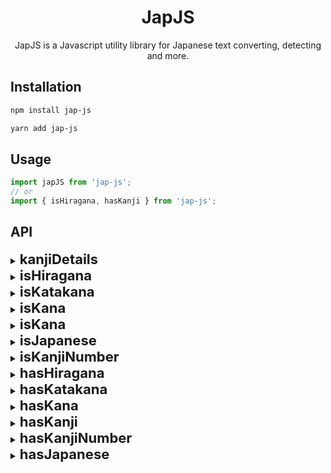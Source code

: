 <p align="center">
<h1 align="center">JapJS</h1>
<p align="center">JapJS is a Javascript utility library for Japanese text converting, detecting and more.</p>

## Installation

```bash
npm install jap-js
```
```bash
yarn add jap-js
```

## Usage


```javascript
import japJS from 'jap-js';
// or
import { isHiragana, hasKanji } from 'jap-js';
```

## API



<details>
<summary><b style="font-size: 22px">kanjiDetails</b></summary>
<br>
<p>Takes one or more kanji and returns all the details of it</p>

```javascript
japJS.kanjiDetails("火") 
// { character: '火', freq: '574', grade: 1, jlpt: 5, stroke: 4...}

japJS.kanjiDetails("火", "jlpt") 
// 5

japJS.kanjiDetails(["火", "家"], { jlpt: true, grade: true })
// [ { jlpt: 5, grade: 2 }, { jlpt: 4, grade: 2 } ]
```
##
</details>

<details>
<summary><b style="font-size: 22px">isHiragana</b></summary>
<br>
<p>Takes a string and return true if the string is a hiragana</p>

```javascript
japJS.isHiragana("あう"); // true
japJS.isHiragana("火"); // false
```
##
</details>

<details>
<summary><b style="font-size: 22px">isKatakana</b></summary>
<br>
<p>Takes a string and return true if the string is a katakana</p>

```javascript
japJS.isKatakana("アイウ"); // true
japJS.isKatakana("あ火"); // false
```
##
</details>

<details>
<summary><b style="font-size: 22px">isKana</b></summary>
<br>
<p>Takes a string and return true if the string is a kana</p>

```javascript
japJS.isKana("アあ"); // true
japJS.isKana("あア漢字"); // false
```
##
</details>

<details>
<summary><b style="font-size: 22px">isKana</b></summary>
<br>
<p>Takes a string and return true if the string is a kanji</p>

```javascript
japJS.isKanji("火漢字"); // true
japJS.isKanji("ア"); // false
```
##
</details>

<details>
<summary><b style="font-size: 22px">isJapanese</b></summary>
<br>
<p>Takes a string and return true if the string is a japanese</p>

```javascript
japJS.isJapanese("あイ漢字"); // true
japJS.isJapanese("hello"); // false
```
##
</details>

<details>
<summary><b style="font-size: 22px">isKanjiNumber</b></summary>
<br>
<p>Takes a string and return true if the string is a kanji number</p>

```javascript
japJS.isKanjiNumber("一五七"); // true
japJS.isKanjiNumber("三あ"); // false
japJS.isKanjiNumber(123); // false
```
##
</details>

<details>
<summary><b style="font-size: 22px">hasHiragana</b></summary>
<br>
<p>Takes a string and return true if the string contains a hiragana</p>

```javascript
japJS.hasHiragana("あ"); // true
japJS.hasHiragana("ア"); // false
```
##
</details>

<details>
<summary><b style="font-size: 22px">hasKatakana</b></summary>
<br>
<p>Takes a string and return true if the string contains a katakana</p>

```javascript
japJS.hasKatakana("ア"); // true
japJS.hasKatakana("あ"); // false
```
##
</details>

<details>
<summary><b style="font-size: 22px">hasKana</b></summary>
<br>
<p>Takes a string and return true if the string contains a kana</p>

```javascript
japJS.hasKana("私はアルノです"); // true
japJS.hasKana("字"); // false
```
##
</details>

<details>
<summary><b style="font-size: 22px">hasKanji</b></summary>
<br>
<p>Takes a string and return true if the string contains a kanji</p>

```javascript
japJS.hasKanji("私は猫です"); // true
japJS.hasKanji("アあ"); // false
```
##
</details>

<details>
<summary><b style="font-size: 22px">hasKanjiNumber</b></summary>
<br>
<p>Takes a string and return true if the string contains a kanji number</p>

```javascript
japJS.hasKanjiNumber("あhello五"); // true
japJS.hasKanjiNumber("あhello"); // false
```
##
</details>

<details>
<summary><b style="font-size: 22px">hasJapanese</b></summary>
<br>
<p>Takes a string and return true if the string contains japanese</p>

```javascript
japJS.hasJapanese("字hello"); // true
japJS.hasJapanese("hello"); // false
```
##
</details>